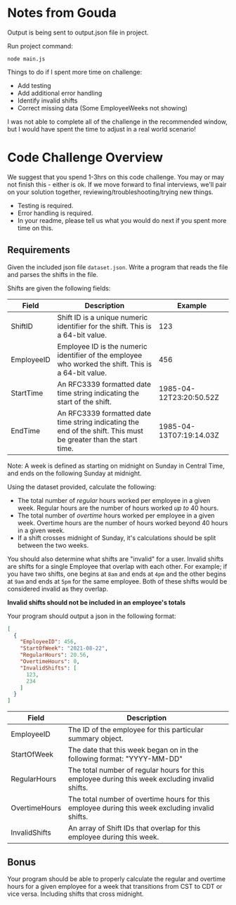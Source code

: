# Notes from Gouda

Output is being sent to output.json file in project.

Run project command:
```
node main.js
```

Things to do if I spent more time on challenge:
* Add testing
* Add additional error handling
* Identify invalid shifts
* Correct missing data (Some EmployeeWeeks not showing)

I was not able to complete all of the challenge in the recommended window, but I would have spent the time to adjust in a real world scenario!

# Code Challenge Overview

We suggest that you spend 1-3hrs on this code challenge.  You may or may not finish this - either is ok. If we move forward to final interviews, we'll pair on your solution together, reviewing/troubleshooting/trying new things.

* Testing is required.
* Error handling is required.
* In your readme, please tell us what you would do next if you spent more time on this.

## Requirements

Given the included json file `dataset.json`. Write a program that reads the file and parses the shifts in the file.

Shifts are given the following fields:

| Field      | Description                                                                                                      | Example                 |
|------------|------------------------------------------------------------------------------------------------------------------|-------------------------|
| ShiftID    | Shift ID is a unique numeric identifier for the shift. This is a 64-bit value.                                   | 123                     |
| EmployeeID | Employee ID is the numeric identifier of the employee who worked the shift. This is a 64-bit value.              | 456                     |
| StartTime  | An RFC3339 formatted date time string indicating the start of the shift.                                         | 1985-04-12T23:20:50.52Z |
| EndTime    | An RFC3339 formatted date time string indicating the end of the shift. This must be greater than the start time. | 1985-04-13T07:19:14.03Z |

Note: A week is defined as starting on midnight on Sunday in Central Time, and ends on the following Sunday at midnight.

Using the dataset provided, calculate the following:

- The total number of _regular_ hours worked per employee in a given week. Regular hours are the number of hours worked _up to_ 40 hours.
- The total number of _overtime_ hours worked per employee in a given week. Overtime hours are the number of hours worked beyond 40 hours in a given week.
- If a shift crosses midnight of Sunday, it's calculations should be split between the two weeks.

You should also determine what shifts are "invalid" for a user. Invalid shifts are shifts for a single Employee that overlap
with each other. For example; if you have two shifts, one begins at `8am` and ends at `4pm` and the other begins at
`9am` and ends at `5pm` for the same employee. Both of these shifts would be considered invalid as they overlap.

**Invalid shifts should not be included in an employee's totals**

Your program should output a json in the following format:

```json
[
  {
    "EmployeeID": 456,
    "StartOfWeek": "2021-08-22",
    "RegularHours": 20.56,
    "OvertimeHours": 0,
    "InvalidShifts": [
      123,
      234
    ]
  }
]
```

| Field         | Description                                                                                     |
|---------------|-------------------------------------------------------------------------------------------------|
| EmployeeID    | The ID of the employee for this particular summary object.                                      |
| StartOfWeek   | The date that this week began on in the following format: "YYYY-MM-DD"                          |
| RegularHours  | The total number of regular hours for this employee during this week excluding invalid shifts.  |
| OvertimeHours | The total number of overtime hours for this employee during this week excluding invalid shifts. |
| InvalidShifts | An array of Shift IDs that overlap for this employee during this week.                          |


## Bonus

Your program should be able to properly calculate the regular and overtime hours for a given employee for a week that
transitions from CST to CDT or vice versa. Including shifts that cross midnight.
